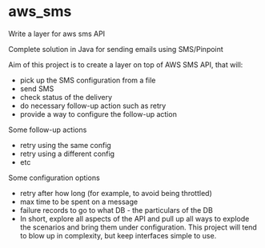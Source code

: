 # aws_sms
Write a layer for aws sms API

Complete solution in Java for sending emails using SMS/Pinpoint

Aim of this project is to create a layer on top of AWS SMS API, that will:

- pick up the SMS configuration from a file
- send SMS
- check status of the delivery
- do necessary follow-up action such as retry
- provide a way to configure the follow-up action

Some follow-up actions

- retry using the same config
- retry using a different config
- etc


Some configuration options
- retry after how long (for example, to avoid being throttled)
- max time to be spent on a message
- failure records to go to what DB - the particulars of the DB
- In short, explore all aspects of the API and pull up all ways to explode the scenarios and bring them under configuration. This project will tend to blow up in complexity, but keep interfaces simple to use.


